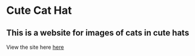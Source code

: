 # Cute Cat Hat

## This is a website for images of cats in cute hats

View the site here [here](https://cutecathats.com/)
